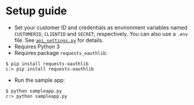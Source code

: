 # Setup guide

* Set your customer ID and credentials as environment variables named `CUSTOMERID`, `CLIENTID` and `SECRET`, respectively. You can also use a `.env` file. See [`api_settings.py`](api_settings.py) for details.
* Requires Python 3
* Requires package ``requests_oauthlib``:

```
$ pip install requests-oauthlib
c:> pip install requests-oauthlib
```

* Run the sample app:

```
$ python sampleapp.py
c:> python sampleapp.py
```
